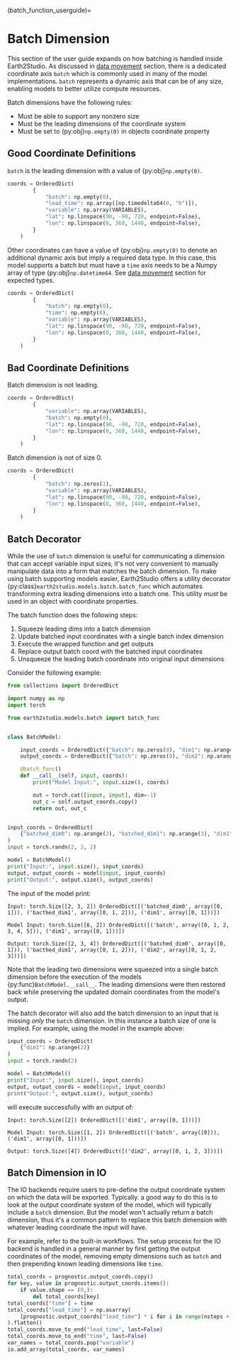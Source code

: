 (batch_function_userguide)=

# Batch Dimension

This section of the user guide expands on how batching is handled inside Earth2Studio.
As discussed in [data movement](data_userguide) section, there is a dedicated coordinate
axis `batch` which is commonly used in many of the model implementations.
`batch` represents a dynamic axis that can be of any size, enabling models to better
utilize compute resources.

Batch dimensions have the following rules:

- Must be able to support any nonzero size
- Must be the leading dimensions of the coordinate system
- Must be set to {py:obj}`np.empty(0)` in objects coordinate property

## Good Coordinate Definitions

`batch` is the leading dimension with a value of {py:obj}`np.empty(0)`.

```python
coords = OrderedDict(
        {
            "batch": np.empty(0),
            "lead_time": np.array([np.timedelta64(0, "h")]),
            "variable": np.array(VARIABLES),
            "lat": np.linspace(90, -90, 720, endpoint=False),
            "lon": np.linspace(0, 360, 1440, endpoint=False),
        }
    )
```

Other coordinates can have a value of {py:obj}`np.empty(0)` to denote an additional
dynamic axis but imply a required data type.
In this case, this model supports a batch but must have a `time` axis needs to be a
Numpy array of type {py:obj}`np.datetime64`. See [data movement](coordinates_userguide)
section for expected types.

```python
coords = OrderedDict(
        {
            "batch": np.empty(0),
            "time": np.empty(0),
            "variable": np.array(VARIABLES),
            "lat": np.linspace(90, -90, 720, endpoint=False),
            "lon": np.linspace(0, 360, 1440, endpoint=False),
        }
    )
```

## Bad Coordinate Definitions

Batch dimension is not leading.

```python
coords = OrderedDict(
        {
            "variable": np.array(VARIABLES),
            "batch": np.empty(0),
            "lat": np.linspace(90, -90, 720, endpoint=False),
            "lon": np.linspace(0, 360, 1440, endpoint=False),
        }
    )
```

Batch dimension is not of size 0.

```python
coords = OrderedDict(
        {
            "batch": np.zeros(1),
            "variable": np.array(VARIABLES),
            "lat": np.linspace(90, -90, 720, endpoint=False),
            "lon": np.linspace(0, 360, 1440, endpoint=False),
        }
    )
```

## Batch Decorator

While the use of `batch` dimension is useful for communicating a dimension that can
accept variable input sizes, it's not very convenient to manually manipulate data into a
form that matches the batch dimension.
To make using batch supporting models easier, Earth2Studio offers a utility
decorator {py:class}`earth2studio.models.batch.batch_func` which automates transforming
extra leading dimensions into a batch one.
This utility *must* be used in an object with coordinate properties.

The batch function does the following steps:

1. Squeeze leading dims into a batch dimension
2. Update batched input coordinates with a single batch index dimension
3. Execute the wrapped function and get outputs
4. Replace output batch coord with the batched input coordinates
5. Unsqueeze the leading batch coordinate into original input dimensions

Consider the following example:

```python
from collections import OrderedDict

import numpy as np
import torch

from earth2studio.models.batch import batch_func


class BatchModel:

    input_coords = OrderedDict({"batch": np.zeros(0), "dim1": np.arange(2)})
    output_coords = OrderedDict({"batch": np.zeros(0), "dim2": np.arange(4)})

    @batch_func()
    def __call__(self, input, coords):
        print("Model Input:", input.size(), coords)

        out = torch.cat([input, input], dim=-1)
        out_c = self.output_coords.copy()
        return out, out_c


input_coords = OrderedDict(
    {"batched_dim0": np.arange(2), "batched_dim1": np.arange(3), "dim1": np.arange(2)}
)
input = torch.randn(2, 3, 2)

model = BatchModel()
print("Input:", input.size(), input_coords)
output, output_coords = model(input, input_coords)
print("Output:", output.size(), output_coords)
```

The input of the model print:

<!-- markdownlint-disable MD013 -->
```console
Input: torch.Size([2, 3, 2]) OrderedDict([('batched_dim0', array([0, 1])), ('bacthed_dim1', array([0, 1, 2])), ('dim1', array([0, 1]))])

Model Input: torch.Size([6, 2]) OrderedDict([('batch', array([0, 1, 2, 3, 4, 5])), ('dim1', array([0, 1]))])

Output: torch.Size([2, 3, 4]) OrderedDict([('batched_dim0', array([0, 1])), ('bacthed_dim1', array([0, 1, 2])), ('dim2', array([0, 1, 2, 3]))])
```
<!-- markdownlint-enable MD013 -->

Note that the leading two dimensions were squeezed into a single batch dimension before
the execution of the models {py:func}`BatchModel.__call__`.
The leading dimensions were then restored back while preserving the updated domain
coordinates from the model's output.

The batch decorator will also add the batch dimension to an input that is missing *only*
the `batch` dimension.
In this instance a batch size of one is implied.
For example, using the model in the example above:

```python
input_coords = OrderedDict(
    {"dim1": np.arange(2)}
)
input = torch.randn(2)

model = BatchModel()
print("Input:", input.size(), input_coords)
output, output_coords = model(input, input_coords)
print("Output:", output.size(), output_coords)
```

will execute successfully with an output of:

```console
Input: torch.Size([2]) OrderedDict([('dim1', array([0, 1]))])

Model Input: torch.Size([1, 2]) OrderedDict([('batch', array([0])), ('dim1', array([0, 1]))])

Output: torch.Size([4]) OrderedDict([('dim2', array([0, 1, 2, 3]))])
```

## Batch Dimension in IO

The IO backends require users to pre-define the output coordinate system on which the
data will be exported.
Typically. a good way to do this is to look at the output coordinate system of the model,
which will typically include a `batch` dimension.
But the model won't actually return a batch dimension, thus it's a common pattern to
replace this batch dimension with whatever leading coordinate the input will have.

For example, refer to the built-in workflows.
The setup process for the IO backend is handled in a general manner by first getting the
output coordinates of the model, removing empty dimensions such as `batch` and then
prepending known leading dimensions like `time`.

```python
total_coords = prognostic.output_coords.copy()
for key, value in prognostic.output_coords.items():
    if value.shape == (0,):
        del total_coords[key]
total_coords["time"] = time
total_coords["lead_time"] = np.asarray(
    [prognostic.output_coords["lead_time"] * i for i in range(nsteps + 1)]
).flatten()
total_coords.move_to_end("lead_time", last=False)
total_coords.move_to_end("time", last=False)
var_names = total_coords.pop("variable")
io.add_array(total_coords, var_names)
```
